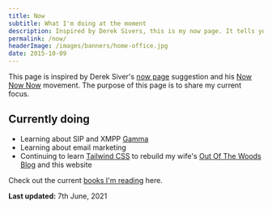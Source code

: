 ```yaml
---
title: Now
subtitle: What I'm doing at the moment
description: Inspired by Derek Sivers, this is my now page. It tells you what I'm doing at this moment in time.
permalink: /now/
headerImage: /images/banners/home-office.jpg
date: 2015-10-09
---
```


This page is inspired by Derek Siver's [now page](https://sivers.org/now) suggestion and his [Now Now Now](https://nownownow.com/) movement. The purpose of this page is to share my current focus.

## Currently doing
- Learning about SIP and XMPP [Gamma](https://www.gamma.co.uk/)
- Learning about email marketing
- Continuing to learn [Tailwind CSS](https://tailwindcss.com/) to rebuild my wife's [Out Of The Woods Blog](http://outofthewoodsblog.com/) and this website

Check out the current [books I'm reading](/books) here.

**Last updated:** 7th June, 2021
